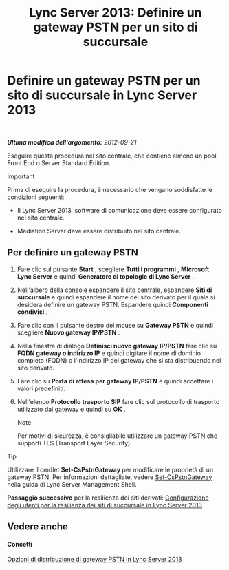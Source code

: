 ﻿---
title: 'Lync Server 2013: Definire un gateway PSTN per un sito di succursale'
TOCTitle: Definire un gateway PSTN per un sito di succursale
ms:assetid: 87be2fe2-1d56-4062-b430-439d4536414c
ms:mtpsurl: https://technet.microsoft.com/it-it/library/Gg398689(v=OCS.15)
ms:contentKeyID: 49301222
ms.date: 08/24/2015
mtps_version: v=OCS.15
ms.translationtype: HT
---

# Definire un gateway PSTN per un sito di succursale in Lync Server 2013

 

_**Ultima modifica dell'argomento:** 2012-09-21_

Eseguire questa procedura nel sito centrale, che contiene almeno un pool Front End o Server Standard Edition.

> [!important]  
> Prima di eseguire la procedura, è necessario che vengano soddisfatte le condizioni seguenti:<ul>
> 
> <li><p>Il Lync Server 2013  software di comunicazione deve essere configurato nel sito centrale.</p></li>
> 
> 
> <li><p>Mediation Server deve essere distribuito nel sito centrale.</p></li></ul>


## Per definire un gateway PSTN

1.  Fare clic sul pulsante **Start** , scegliere **Tutti i programmi** , **Microsoft Lync Server** e quindi **Generatore di topologie di Lync Server** .

2.  Nell'albero della console espandere il sito centrale, espandere **Siti di succursale** e quindi espandere il nome del sito derivato per il quale si desidera definire un gateway PSTN. Espandere quindi **Componenti condivisi** .

3.  Fare clic con il pulsante destro del mouse su **Gateway PSTN** e quindi scegliere **Nuovo gateway IP/PSTN** .

4.  Nella finestra di dialogo **Definisci nuovo gateway IP/PSTN** fare clic su **FQDN gateway o indirizzo IP** e quindi digitare il nome di dominio completo (FQDN) o l'indirizzo IP del gateway che si sta distribuendo nel sito derivato.

5.  Fare clic su **Porta di attesa per gateway IP/PSTN** e quindi accettare i valori predefiniti.

6.  Nell'elenco **Protocollo trasporto SIP** fare clic sul protocollo di trasporto utilizzato dal gateway e quindi su **OK** .
    

    > [!NOTE]
    > Per motivi di sicurezza, è consigliabile utilizzare un gateway PSTN che supporti TLS (Transport Layer Security).



> [!tip]  
> Utilizzare il cmdlet <strong>Set-CsPstnGateway</strong> per modificare le proprietà di un gateway PSTN. Per informazioni dettagliate, vedere <a href="https://docs.microsoft.com/en-us/powershell/module/skype/Set-CsPstnGateway">Set-CsPstnGateway</a> nella guida di Lync Server Management Shell.

**Passaggio successivo** per la resilienza dei siti derivati: [Configurazione degli utenti per la resilienza dei siti di succursale in Lync Server 2013](lync-server-2013-configuring-users-for-branch-site-resiliency.md)

## Vedere anche

#### Concetti

[Opzioni di distribuzione di gateway PSTN in Lync Server 2013](lync-server-2013-pstn-gateway-deployment-options.md)

